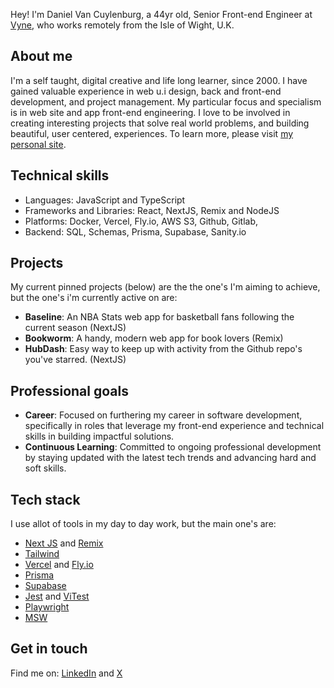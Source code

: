 

Hey! I'm Daniel Van Cuylenburg, a 44yr old, Senior Front-end Engineer at [Vyne](https://payvyne.com), who works remotely from the Isle of Wight, U.K. 

## About me
I'm a self taught, digital creative and life long learner, since 2000. I have gained valuable experience in web u.i design, back and front-end development, and project management. My particular focus and specialism is in web site and app front-end engineering. I love to be involved in creating interesting projects that solve real world problems, and building beautiful, user centered, experiences. To learn more, please visit [my personal site](https://www.danielvanc.com).

## Technical skills
- Languages: JavaScript and TypeScript
- Frameworks and Libraries: React, NextJS, Remix and NodeJS
- Platforms: Docker, Vercel, Fly.io, AWS S3, Github, Gitlab, 
- Backend: SQL, Schemas, Prisma, Supabase, Sanity.io

## Projects

My current pinned projects (below) are the the one's I'm aiming to achieve, but the one's i'm currently active on are:

- **Baseline**: An NBA Stats web app for basketball fans following the current season (NextJS)
- **Bookworm**: A handy, modern web app for book lovers (Remix)
- **HubDash**: Easy way to keep up with activity from the Github repo's you've starred. (NextJS)

## Professional goals
- **Career**: Focused on furthering my career in software development, specifically in roles that leverage my front-end experience and technical skills in building impactful solutions.
- **Continuous Learning**: Committed to ongoing professional development by staying updated with the latest tech trends and advancing hard and soft skills.


## Tech stack 
I use allot of tools in my day to day work, but the main one's are: 

- [Next JS](https://nextjs.org/) and [Remix](https://remix.run)
- [Tailwind](https://tailwindcss.com/)
- [Vercel](https://vercel.com/) and [Fly.io](https://fly.io/)
- [Prisma](https://www.prisma.io/)
- [Supabase](https://supabase.com)
- [Jest](https://jestjs.io/) and [ViTest](https://vitest.dev/)
- [Playwright](https://playwright.dev/)
- [MSW](https://mswjs.io/)

## Get in touch
Find me on: [LinkedIn](https://www.linkedin.com/in/danielvanc/) and [X](https://www.twitter.com/danielvanc)
